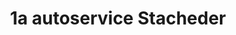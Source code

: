 ---
title: "1a autoservice Stacheder"
url: /bad-aibling/1a-autoservice-stacheder/
shop: Autowerkstatt
---